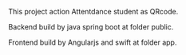 This project action Attentdance student as QRcode.

Backend build by java spring boot at folder public.

Frontend build by Angularjs and swift at folder app.
